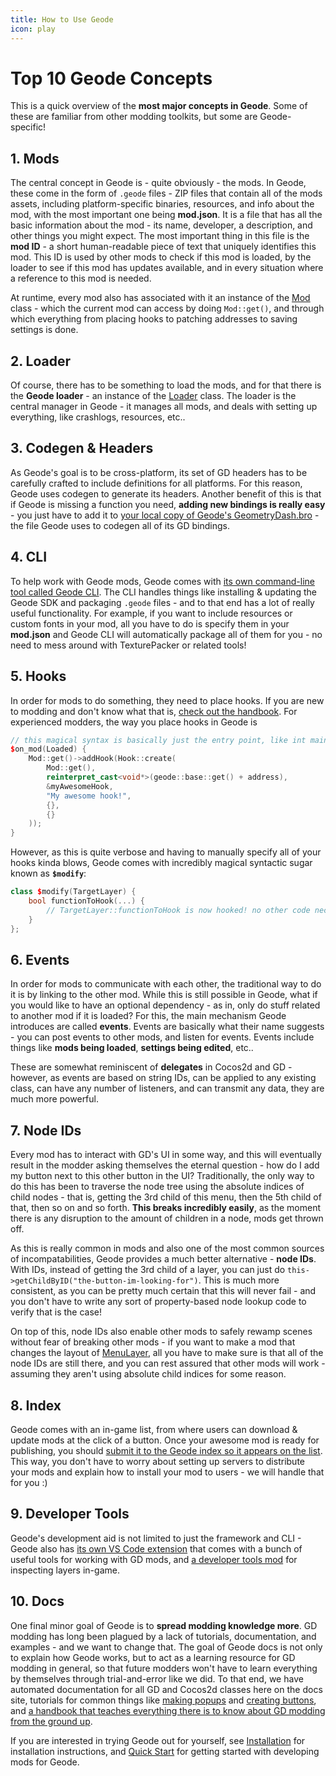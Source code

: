 ```yaml
---
title: How to Use Geode
icon: play
---
```


# Top 10 Geode Concepts

This is a quick overview of the **most major concepts in Geode**. Some of these are familiar from other modding toolkits, but some are Geode-specific!

## 1. Mods

The central concept in Geode is - quite obviously - the mods. In Geode, these come in the form of `.geode` files - ZIP files that contain all of the mods assets, including platform-specific binaries, resources, and info about the mod, with the most important one being **mod.json**. It is a file that has all the basic information about the mod - its name, developer, a description, and other things you might expect. The most important thing in this file is the **mod ID** - a short human-readable piece of text that uniquely identifies this mod. This ID is used by other mods to check if this mod is loaded, by the loader to see if this mod has updates available, and in every situation where a reference to this mod is needed.

At runtime, every mod also has associated with it an instance of the [Mod](/classes/geode/Mod) class - which the current mod can access by doing `Mod::get()`, and through which everything from placing hooks to patching addresses to saving settings is done.

## 2. Loader

Of course, there has to be something to load the mods, and for that there is the **Geode loader** - an instance of the [Loader](/classes/geode/Loader) class. The loader is the central manager in Geode - it manages all mods, and deals with setting up everything, like crashlogs, resources, etc..

## 3. Codegen & Headers

As Geode's goal is to be cross-platform, its set of GD headers has to be carefully crafted to include definitions for all platforms. For this reason, Geode uses codegen to generate its headers. Another benefit of this is that if Geode is missing a function you need, **adding new bindings is really easy** - you just have to add it to [your local copy of Geode's GeometryDash.bro](https://github.com/geode-sdk/geode/blob/main/bindings/GeometryDash.bro) - the file Geode uses to codegen all of its GD bindings.

## 4. CLI

To help work with Geode mods, Geode comes with [its own command-line tool called Geode CLI](https://github.com/geode-sdk/cli). The CLI handles things like installing & updating the Geode SDK and packaging `.geode` files - and to that end has a lot of really useful functionality. For example, if you want to include resources or custom fonts in your mod, all you have to do is specify them in your **mod.json** and Geode CLI will automatically package all of them for you - no need to mess around with TexturePacker or related tools!

## 5. Hooks

In order for mods to do something, they need to place hooks. If you are new to modding and don't know what that is, [check out the handbook](/handbook/chap0.md). For experienced modders, the way you place hooks in Geode is
```cpp
// this magical syntax is basically just the entry point, like int main()
$on_mod(Loaded) {
    Mod::get()->addHook(Hook::create(
        Mod::get(),
        reinterpret_cast<void*>(geode::base::get() + address),
        &myAwesomeHook,
        "My awesome hook!",
        {},
        {}
    ));
}
```
However, as this is quite verbose and having to manually specify all of your hooks kinda blows, Geode comes with incredibly magical syntactic sugar known as **`$modify`**:
```cpp
class $modify(TargetLayer) {
    bool functionToHook(...) {
        // TargetLayer::functionToHook is now hooked! no other code necessary
    }
};
```

## 6. Events

In order for mods to communicate with each other, the traditional way to do it is by linking to the other mod. While this is still possible in Geode, what if you would like to have an optional dependency - as in, only do stuff related to another mod if it is loaded? For this, the main mechanism Geode introduces are called **events**. Events are basically what their name suggests - you can post events to other mods, and listen for events. Events include things like **mods being loaded**, **settings being edited**, etc..

These are somewhat reminiscent of **delegates** in Cocos2d and GD - however, as events are based on string IDs, can be applied to any existing class, can have any number of listeners, and can transmit any data, they are much more powerful.

## 7. Node IDs

Every mod has to interact with GD's UI in some way, and this will eventually result in the modder asking themselves the eternal question - how do I add my button next to this other button in the UI? Traditionally, the only way to do this has been to traverse the node tree using the absolute indices of child nodes - that is, getting the 3rd child of this menu, then the 5th child of that, then so on and so forth. **This breaks incredibly easily**, as the moment there is any disruption to the amount of children in a node, mods get thrown off.

As this is really common in mods and also one of the most common sources of incompatabilities, Geode provides a much better alternative - **node IDs**. With IDs, instead of getting the 3rd child of a layer, you can just do `this->getChildByID("the-button-im-looking-for")`. This is much more consistent, as you can be pretty much certain that this will never fail - and you don't have to write any sort of property-based node lookup code to verify that is the case!

On top of this, node IDs also enable other mods to safely rewamp scenes without fear of breaking other mods - if you want to make a mod that changes the layout of [MenuLayer](/classes/MenuLayer), all you have to make sure is that all of the node IDs are still there, and you can rest assured that other mods will work - assuming they aren't using absolute child indices for some reason.



## 8. Index

Geode comes with an in-game list, from where users can download & update mods at the click of a button. Once your awesome mod is ready for publishing, you should [submit it to the Geode index so it appears on the list](https://github.com/geode-sdk/mods). This way, you don't have to worry about setting up servers to distribute your mods and explain how to install your mod to users - we will handle that for you :)

## 9. Developer Tools

Geode's development aid is not limited to just the framework and CLI - Geode also has [its own VS Code extension](https://marketplace.visualstudio.com/items?itemName=GeodeSDK.geode) that comes with a bunch of useful tools for working with GD mods, and [a developer tools mod](https://github.com/geode-sdk/DevTools) for inspecting layers in-game.

## 10. Docs

One final minor goal of Geode is to **spread modding knowledge more**. GD modding has long been plagued by a lack of tutorials, documentation, and examples - and we want to change that. The goal of Geode docs is not only to explain how Geode works, but to act as a learning resource for GD modding in general, so that future modders won't have to learn everything by themselves through trial-and-error like we did. To that end, we have automated documentation for all GD and Cocos2d classes here on the docs site, tutorials for common things like [making popups](/tutorials/popup.md) and [creating buttons](/tutorials/buttons.md), and [a handbook that teaches everything there is to know about GD modding from the ground up](/handbook/chap0.md).

If you are interested in trying Geode out for yourself, see [Installation](/installation.md) for installation instructions, and [Quick Start](/quickstart.md) for getting started with developing mods for Geode.
